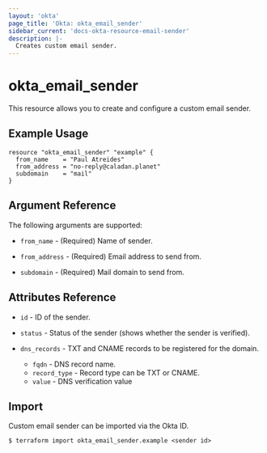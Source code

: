 ```yaml
---
layout: 'okta'
page_title: 'Okta: okta_email_sender'
sidebar_current: 'docs-okta-resource-email-sender'
description: |-
  Creates custom email sender.
---
```


# okta_email_sender

This resource allows you to create and configure a custom email sender.

## Example Usage

```hcl
resource "okta_email_sender" "example" {
  from_name    = "Paul Atreides"
  from_address = "no-reply@caladan.planet"
  subdomain    = "mail"
}
```

## Argument Reference

The following arguments are supported:

- `from_name` - (Required) Name of sender.

- `from_address` - (Required) Email address to send from.

- `subdomain` - (Required) Mail domain to send from.

## Attributes Reference

- `id` - ID of the sender.

- `status` - Status of the sender (shows whether the sender is verified).

- `dns_records` - TXT and CNAME records to be registered for the domain.
  - `fqdn` - DNS record name.
  - `record_type` - Record type can be TXT or CNAME.
  - `value` - DNS verification value

## Import

Custom email sender can be imported via the Okta ID.

```
$ terraform import okta_email_sender.example <sender id>
```
